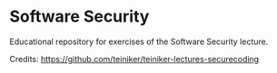 # Software Security

Educational repository for exercises of the Software Security lecture.

Credits: https://github.com/teiniker/teiniker-lectures-securecoding
